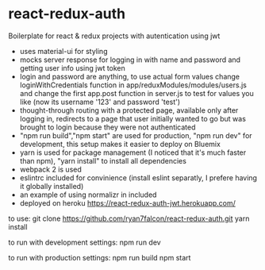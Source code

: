 # react-redux-auth

Boilerplate for react &amp; redux projects with autentication using jwt

- uses material-ui for styling
- mocks server response for logging in with name and password and getting user info using jwt token
- login and password are anything, to use actual form values change loginWithCredentials function in app/reduxModules/modules/users.js and change the first app.post function in server.js to test for values you like (now its username '123' and password 'test')
- thought-through routing with a protected page, available only after logging in, redirects to a page that user initially wanted to go but was brought to login because they were not authenticated
- "npm run build","npm start" are used for production, "npm run dev" for development, this setup makes it easier to deploy on Bluemix
- yarn is used for package management (I noticed that it's much faster than npm), "yarn install" to install all dependencies
- webpack 2 is used
- eslintrc included for convinience (install eslint separatly, I prefere having it globally installed)
- an example of using normalizr in included
- deployed on heroku https://react-redux-auth-jwt.herokuapp.com/

to use:
  git clone https://github.com/ryan7falcon/react-redux-auth.git
  yarn install
  
to run with development settings:
  npm run dev

to run with production settings:
  npm run build
  npm start

